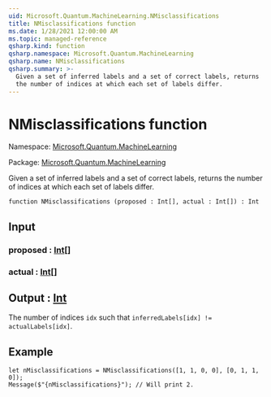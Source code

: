 ```yaml
---
uid: Microsoft.Quantum.MachineLearning.NMisclassifications
title: NMisclassifications function
ms.date: 1/28/2021 12:00:00 AM
ms.topic: managed-reference
qsharp.kind: function
qsharp.namespace: Microsoft.Quantum.MachineLearning
qsharp.name: NMisclassifications
qsharp.summary: >-
  Given a set of inferred labels and a set of correct labels, returns
  the number of indices at which each set of labels differ.
---
```


# NMisclassifications function

Namespace: [Microsoft.Quantum.MachineLearning](xref:Microsoft.Quantum.MachineLearning)

Package: [Microsoft.Quantum.MachineLearning](https://nuget.org/packages/Microsoft.Quantum.MachineLearning)


Given a set of inferred labels and a set of correct labels, returnsthe number of indices at which each set of labels differ.

```qsharp
function NMisclassifications (proposed : Int[], actual : Int[]) : Int
```


## Input

### proposed : [Int](xref:microsoft.quantum.lang-ref.int)[]




### actual : [Int](xref:microsoft.quantum.lang-ref.int)[]





## Output : [Int](xref:microsoft.quantum.lang-ref.int)

The number of indices `idx` such that`inferredLabels[idx] != actualLabels[idx]`.

## Example

```qsharplet nMisclassifications = NMisclassifications([1, 1, 0, 0], [0, 1, 1, 0]);Message($"{nMisclassifications}"); // Will print 2.```
